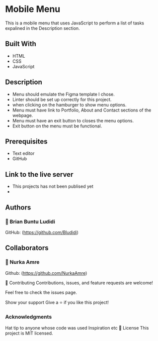 # Mobile Menu
This is a mobile menu that uses JavaScript to perform a list of tasks expalined in the Description section.  


## Built With
- HTML 
- CSS
- JavaScript 

## Description 
- Menu should emulate the Figma template I chose.
- Linter should be set up correctly for this project.
- when clicking on the hamburger to show menu options.
- Menu must have link to Portfolio, About and Contact sections of the webpage. 
- Menu must have an exit button to closes the menu options. 
- Exit button on the menu must be functional. 

## Prerequisites
- Text editor 
- GitHub 

## Link to the live server 
- This projects has not been publised yet
- 
## Authors
### 👤 Brian Buntu Ludidi
GitHub: (https://github.com/Bludidi)  

## Collaborators 
### 👤 Nurka Amre 
Github: (https://github.com/NurkaAmre) 


🤝 Contributing
Contributions, issues, and feature requests are welcome!

Feel free to check the issues page.

Show your support
Give a ⭐️ if you like this project!

### Acknowledgments
Hat tip to anyone whose code was used
Inspiration
etc
📝 License
This project is MIT licensed.
